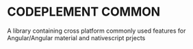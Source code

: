 # CODEPLEMENT COMMON

A library containing cross platform commonly used features for Angular/Angular material and nativescript prjects